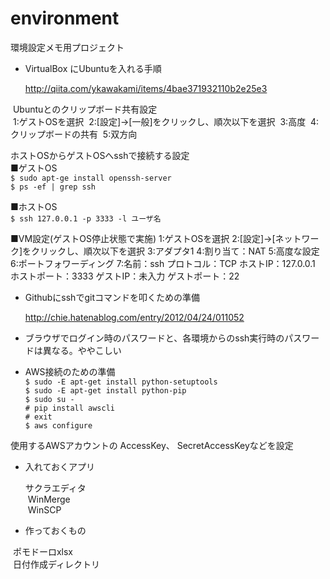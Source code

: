 # environment
環境設定メモ用プロジェクト

- VirtualBox にUbuntuを入れる手順

  http://qiita.com/ykawakami/items/4bae371932110b2e25e3
  
  Ubuntuとのクリップボード共有設定  
  1:ゲストOSを選択 
  2:[設定]→[一般]をクリックし、順次以下を選択 
  3:高度 
  4:クリップボードの共有 
  5:双方向 
  
ホストOSからゲストOSへsshで接続する設定  
■ゲストOS  
    `$ sudo apt-ge install openssh-server`  
    `$ ps -ef | grep ssh`


■ホストOS  
    `$ ssh 127.0.0.1 -p 3333 -l ユーザ名`  

■VM設定(ゲストOS停止状態で実施)
  1:ゲストOSを選択
  2:[設定]→[ネットワーク]をクリックし、順次以下を選択
  3:アダプタ1
  4:割り当て：NAT
  5:高度な設定
  6:ポートフォワーディング
  7:名前：ssh
    プロトコル：TCP
    ホストIP：127.0.0.1
    ホストポート：3333
    ゲストIP：未入力
    ゲストポート：22
  
- Githubにsshでgitコマンドを叩くための準備

  http://chie.hatenablog.com/entry/2012/04/24/011052
  
- ブラウザでログイン時のパスワードと、各環境からのssh実行時のパスワードは異なる。ややこしい


- AWS接続のための準備  
    `$ sudo -E apt-get install python-setuptools`  
    `$ sudo -E apt-get install python-pip`  
    `$ sudo su -`  
    `# pip install awscli`  
    `# exit`  
    `$ aws configure`  
    
使用するAWSアカウントの
AccessKey、
SecretAccessKeyなどを設定
  
- 入れておくアプリ  

  サクラエディタ  
  WinMerge  
  WinSCP  

- 作っておくもの  

  ポモドーロxlsx  
  日付作成ディレクトリ  
